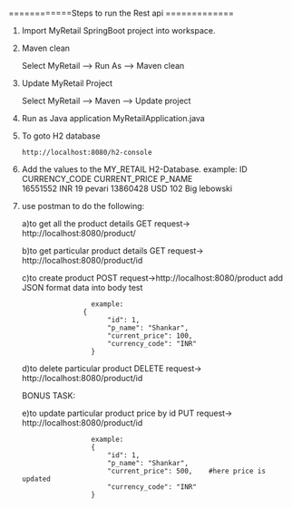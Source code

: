 ============Steps to run the Rest api =============

1) Import MyRetail SpringBoot project into workspace.

2) Maven clean 

    Select MyRetail --> Run As --> Maven clean

3) Update MyRetail Project 
   
     Select MyRetail --> Maven --> Update project
     
4) Run as Java application MyRetailApplication.java 

5) To goto H2 database 
      
       http://localhost:8080/h2-console
  
6) Add the values to the MY_RETAIL H2-Database.
	example:
		  	ID  		   CURRENCY_CODE   CURRENT_PRICE  		P_NAME  
			16551552	       INR			       	19				    pevari
			13860428		     USD				      102				    Big lebowski
			
7) use postman to do the following:

	a)to get all the product details
	      GET request-> http://localhost:8080/product/
	
	b)to get particular product details
	      GET request-> http://localhost:8080/product/id
	
	c)to create product
	      POST request->http://localhost:8080/product
	      add JSON format data into body test 
	
                        example:
                      {
                            "id": 1,
                            "p_name": "Shankar",
                            "current_price": 100,
                            "currency_code": "INR"
                        }
    
    d)to delete particular product
          DELETE request-> http://localhost:8080/product/id
    
    BONUS TASK:
    
    e)to update particular product price by id
          PUT request-> http://localhost:8080/product/id
    
                        example:
                        {
                            "id": 1,
                            "p_name": "Shankar",
                            "current_price": 500,    #here price is updated
                            "currency_code": "INR"
                        }


	
